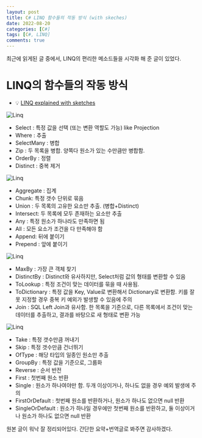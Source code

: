 ```yaml
---
layout: post
title: C# LINQ 함수들의 작동 방식 (with skeches)
date: 2022-08-20
categories: [C#]
tags: [C#, LINQ]
comments: true
---
```


최근에 읽게된 글 중에서, LINQ의 편리한 메소드들을 시각화 해 준 글이 있었다.

# LINQ의 함수들의 작동 방식

* 💡 [LINQ explained with sketches](https://steven-giesel.com/blogPost/d65c5411-a69b-489f-b73f-18ce0ed8678d)

![Linq](../..../../blog/img/2022/LinqPart1.webp)
* Select : 특정 값을 선택 (또는 변환 역할도 가능) like Projection
* Where : 추출
* SelectMany : 병합
* Zip : 두 목록을 병합. 양쪽다 원소가 있는 수만큼만 병합함.
* OrderBy : 정렬
* Distinct : 중복 제거

![Linq](../..../../blog/img/2022/LinqPart2.webp)
* Aggregate : 집계
* Chunk: 특정 갯수 단위로 묶음
* Union : 두 목록의 고유한 요소만 추출. (병합+Distinct)
* Intersect: 두 목록에 모두 존재하는 요소만 추출
* Any : 특정 원소가 하나라도 만족하면 됨
* All : 모든 요소가 조건을 다 만족해야 함
* Append: 뒤에 붙이기
* Prepend : 앞에 붙이기

![Linq](../..../../blog/img/2022/LinqPart3.webp)

* MaxBy : 가장 큰 객체 찾기
* DistinctBy : Distinct와 유사하지만, Select처럼 값의 형태를 변환할 수 있음
* ToLookup : 특정 조건이 맞는 데이터를 묶을 때 사용됨.
* ToDictionary : 특정 값을 Key, Value로 변환해서 Dictionary로 변환함. 키를 잘못 지정할 경우 중복 키 예외가 발생할 수 있음에 주의
* Join : SQL Left Join과 유사함. 한 목록을 기준으로, 다른 목록에서 조건이 맞는 데이터를 추출하고, 결과를 바탕으로 새 형태로 변환 가능


![Linq](../..../../blog/img/2022/LinqPart4.webp)
* Take : 특정 갯수만큼 꺼내기
* Skip : 특정 갯수만큼 건너뛰기
* OfType : 해당 타입의 일종인 원소만 추출
* GroupBy : 특정 값을 기준으로, 그룹화
* Reverse : 순서 반전
* First : 첫번째 원소 반환
* Single : 원소가 하나여야만 함. 두개 이상이거나, 하나도 없을 경우 예외 발생에 주의
* FirstOrDefault : 첫번째 원소를 반환하거나, 원소가 하나도 없으면 null 반환
* SingleOrDefault : 원소가 하나일 경우에만 첫번째 원소를 반환하고, 둘 이상이거나 원소가 하나도 없으면 null 반환

원본 글이 워낙 잘 정리되어있다. 간단한 요약+번역글로 봐주면 감사하겠다.